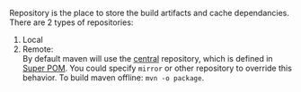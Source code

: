 Repository is the place to store the build artifacts and cache dependancies.  
There are 2 types of repositories:
1. Local
2. Remote:   
   By default maven will use the [central](https://repo.maven.apache.org/maven2/) repository, which is defined in [Super POM](https://maven.apache.org/ref/3.6.3/maven-model-builder/super-pom.html). You could specify `mirror` or other repository to override this behavior. To build maven offline: `mvn -o package`.